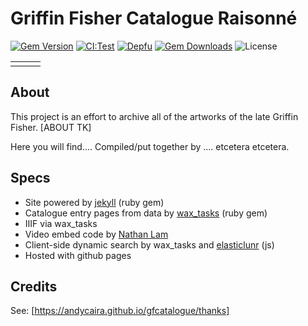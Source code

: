 # Griffin Fisher Catalogue Raisonné 

[![Gem Version](https://badge.fury.io/rb/wax_theme.svg)](https://badge.fury.io/rb/wax_tasks)
[![CI:Test](https://github.com/minicomp/wax/workflows/ci:test/badge.svg)](https://github.com/minicomp/wax/actions?query=workflow%3Aci%3Atest)
[![Depfu](https://badges.depfu.com/badges/9d4da973f2cd2680c11ca34738c2dfb2/overview.svg)](https://depfu.com/github/minicomp/wax?project_id=10550)
[![Gem Downloads](https://img.shields.io/gem/dt/wax_theme.svg?color=046d0b)](https://badge.fury.io/rb/wax_theme)
![License](https://img.shields.io/github/license/minicomp/wax_tasks.svg?color=c6a1e0)


<table style="width:100%;"><tr>
  <td><a href="https://andycaira.github.io/gfcatalogue"><img src="" /></a></td>
  <td><a href="https://andycaira.github.io/gfcatalogue"><img src=""/></a></td>
  <td><a href="https://andycaira.github.io/gfcatalogue"><img src="" /></a></td>
</tr></table>

## About

This project is an effort to archive all of the artworks of the late Griffin Fisher. [ABOUT TK]

Here you will find.... Compiled/put together by .... etcetera etcetera.

## Specs

- Site powered by [jekyll](https://rubygems.org/gems/jekyll) (ruby gem)
- Catalogue entry pages from data by [wax_tasks](https://rubygems.org/gems/wax_tasks) (ruby gem)
- IIIF via wax_tasks
- Video embed code by [Nathan Lam](https://github.com/nathancy/jekyll-embed-video)
- Client-side dynamic search by wax_tasks and [elasticlunr]() (js)
- Hosted with github pages

## Credits

See: [https://andycaira.github.io/gfcatalogue/thanks]